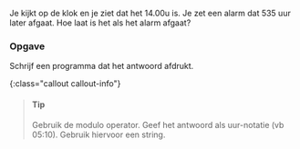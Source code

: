 Je kijkt op de klok en je ziet dat het 14.00u is. 
Je zet een alarm dat 535 uur later afgaat. Hoe laat is
het als het alarm afgaat?

### Opgave

Schrijf een programma dat het antwoord afdrukt.

{:class="callout callout-info"}
> #### Tip
> Gebruik de modulo operator.
> Geef het antwoord als uur-notatie (vb 05:10). Gebruik hiervoor een string.